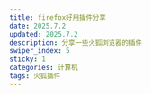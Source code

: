 ```yaml
---
title: firefox好用插件分享
date: 2025.7.2
updated: 2025.7.2
description: 分享一些火狐浏览器的插件
swiper_index: 5 
sticky: 1
categories: 计算机
tags: 火狐插件
---
```


